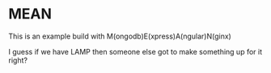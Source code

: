 # MEAN 

This is an example build with M(ongodb)E(xpress)A(ngular)N(ginx) 

I guess if we have LAMP then someone else got to make something up for it right? 
